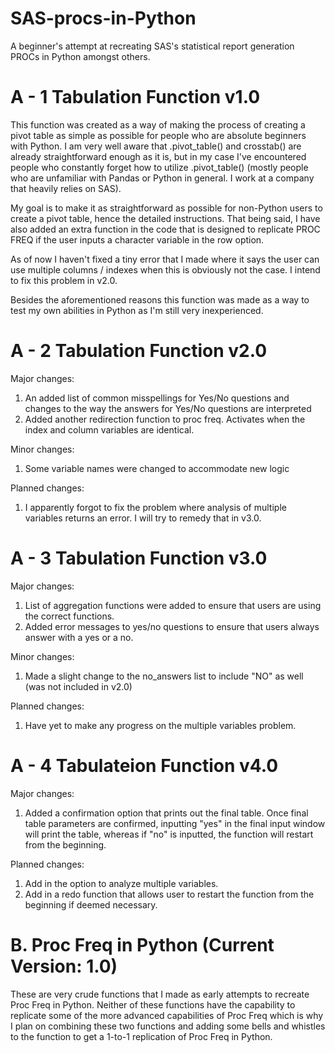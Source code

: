 # SAS-procs-in-Python
A beginner's attempt at recreating SAS's statistical report generation PROCs in Python amongst others.

# A - 1 Tabulation Function v1.0

This function was created as a way of making the process of creating a pivot table as simple as possible for people who are absolute beginners with Python. I am very well aware that .pivot_table() and crosstab() are already straightforward enough as it is, but in my case I've encountered people who constantly forget how to utilize .pivot_table() (mostly people who are unfamiliar with Pandas or Python in general. I work at a company that heavily relies on SAS). 

My goal is to make it as straightforward as possible for non-Python users to create a pivot table, hence the detailed instructions. That being said, I have also added an extra function in the code that is designed to replicate PROC FREQ if the user inputs a character variable in the row option. 

As of now I haven't fixed a tiny error that I made where it says the user can use multiple columns / indexes when this is obviously not the case. I intend to fix this problem in v2.0.

Besides the aforementioned reasons this function was made as a way to test my own abilities in Python as I'm still very inexperienced.

# A - 2 Tabulation Function v2.0

Major changes:
1. An added list of common misspellings for Yes/No questions and changes to the way the answers for Yes/No questions are interpreted 
2. Added another redirection function to proc freq. Activates when the index and column variables are identical.

Minor changes:
1. Some variable names were changed to accommodate new logic

Planned changes:
1. I apparently forgot to fix the problem where analysis of multiple variables returns an error. I will try to remedy that in v3.0.

# A - 3 Tabulation Function v3.0

Major changes:
1. List of aggregation functions were added to ensure that users are using the correct functions.
2. Added error messages to yes/no questions to ensure that users always answer with a yes or a no.

Minor changes:
1. Made a slight change to the no_answers list to include "NO" as well (was not included in v2.0)

Planned changes:
1. Have yet to make any progress on the multiple variables problem.

# A - 4 Tabulateion Function v4.0

Major changes:
1. Added a confirmation option that prints out the final table. Once final table parameters are confirmed, inputting "yes" in the final input window will print the table, whereas if "no" is inputted, the function will restart from the beginning.

Planned changes:
1. Add in the option to analyze multiple variables.
2. Add in a redo function that allows user to restart the function from the beginning if deemed necessary.

# B. Proc Freq in Python (Current Version: 1.0)

These are very crude functions that I made as early attempts to recreate Proc Freq in Python. Neither of these functions have the capability to replicate some of the more advanced capabilities of Proc Freq which is why I plan on combining these two functions and adding some bells and whistles to the function to get a 1-to-1 replication of Proc Freq in Python. 

